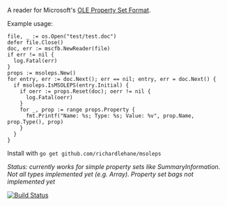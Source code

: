 A reader for Microsoft's [OLE Property Set Format](http://msdn.microsoft.com/en-au/library/dd942421.aspx).

Example usage:

    file, _ := os.Open("test/test.doc")
    defer file.Close()
    doc, err := mscfb.NewReader(file)
    if err != nil {
      log.Fatal(err)
    }
    props := msoleps.New()
    for entry, err := doc.Next(); err == nil; entry, err = doc.Next() {
      if msoleps.IsMSOLEPS(entry.Initial) {
        if oerr := props.Reset(doc); oerr != nil {
          log.Fatal(oerr)
        }
        for _, prop := range props.Property {
          fmt.Printf("Name: %s; Type: %s; Value: %v", prop.Name, prop.Type(), prop)
        }
      }
    }

Install with `go get github.com/richardlehane/msoleps`

*Status: currently works for simple property sets like SummaryInformation. Not all types implemented yet (e.g. Array). Property set bags not implemented yet*

[![Build Status](https://travis-ci.org/richardlehane/msoleps.png?branch=master)](https://travis-ci.org/richardlehane/msoleps)